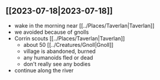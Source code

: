 ## [[2023-07-18|2023-07-18]]
- wake in the morning near [[../Places/Taverlan|Taverlan]]
- we avoided because of gnolls
- Corrin scouts [[../Places/Taverlan|Taverlan]]
	- about 50 [[../Creatures/Gnoll|Gnoll]]
	- village is abandoned, burned
	- any humanoids fled or dead
	- don't really see any bodies
- continue along the river